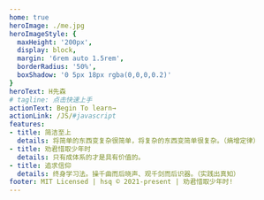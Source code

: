 ```yaml
---
home: true
heroImage: ./me.jpg
heroImageStyle: {
  maxHeight: '200px',
  display: block,
  margin: '6rem auto 1.5rem',
  borderRadius: '50%',
  boxShadow: '0 5px 18px rgba(0,0,0,0.2)'
}
heroText: H先森
# tagline: 点击快速上手
actionText: Begin To learn→
actionLink: /JS/#javascript
features:
- title: 简洁至上
  details: 将简单的东西变复杂很简单，将复杂的东西变简单很复杂。（熵增定律）
- title: 劝君惜取少年时
  details: 只有成体系的才是具有价值的。
- title: 追求信仰
  details: 终身学习法。操千曲而后晓声、观千剑而后识器。（实践出真知）
footer: MIT Licensed | hsq © 2021-present | 劝君惜取少年时!
---
```


